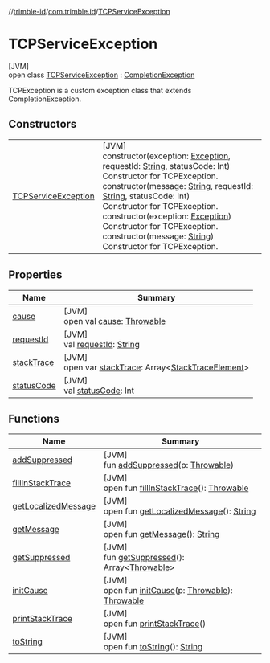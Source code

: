 //[trimble-id](../../../index.md)/[com.trimble.id](../index.md)/[TCPServiceException](index.md)

# TCPServiceException

[JVM]\
open class [TCPServiceException](index.md) : [CompletionException](https://docs.oracle.com/javase/8/docs/api/java/util/concurrent/CompletionException.html)

TCPException is a custom exception class that extends CompletionException.

## Constructors

| | |
|---|---|
| [TCPServiceException](-t-c-p-service-exception.md) | [JVM]<br>constructor(exception: [Exception](https://docs.oracle.com/javase/8/docs/api/java/lang/Exception.html), requestId: [String](https://docs.oracle.com/javase/8/docs/api/java/lang/String.html), statusCode: Int)<br>Constructor for TCPException.<br>constructor(message: [String](https://docs.oracle.com/javase/8/docs/api/java/lang/String.html), requestId: [String](https://docs.oracle.com/javase/8/docs/api/java/lang/String.html), statusCode: Int)<br>Constructor for TCPException.<br>constructor(exception: [Exception](https://docs.oracle.com/javase/8/docs/api/java/lang/Exception.html))<br>Constructor for TCPException.<br>constructor(message: [String](https://docs.oracle.com/javase/8/docs/api/java/lang/String.html))<br>Constructor for TCPException. |

## Properties

| Name | Summary |
|---|---|
| [cause](index.md#-1023347080%2FProperties%2F1213652557) | [JVM]<br>open val [cause](index.md#-1023347080%2FProperties%2F1213652557): [Throwable](https://docs.oracle.com/javase/8/docs/api/java/lang/Throwable.html) |
| [requestId](request-id.md) | [JVM]<br>val [requestId](request-id.md): [String](https://docs.oracle.com/javase/8/docs/api/java/lang/String.html) |
| [stackTrace](index.md#1573944892%2FProperties%2F1213652557) | [JVM]<br>open var [stackTrace](index.md#1573944892%2FProperties%2F1213652557): Array&lt;[StackTraceElement](https://docs.oracle.com/javase/8/docs/api/java/lang/StackTraceElement.html)&gt; |
| [statusCode](status-code.md) | [JVM]<br>val [statusCode](status-code.md): Int |

## Functions

| Name | Summary |
|---|---|
| [addSuppressed](index.md#-1898257014%2FFunctions%2F1213652557) | [JVM]<br>fun [addSuppressed](index.md#-1898257014%2FFunctions%2F1213652557)(p: [Throwable](https://docs.oracle.com/javase/8/docs/api/java/lang/Throwable.html)) |
| [fillInStackTrace](index.md#-1207709164%2FFunctions%2F1213652557) | [JVM]<br>open fun [fillInStackTrace](index.md#-1207709164%2FFunctions%2F1213652557)(): [Throwable](https://docs.oracle.com/javase/8/docs/api/java/lang/Throwable.html) |
| [getLocalizedMessage](index.md#-2138642817%2FFunctions%2F1213652557) | [JVM]<br>open fun [getLocalizedMessage](index.md#-2138642817%2FFunctions%2F1213652557)(): [String](https://docs.oracle.com/javase/8/docs/api/java/lang/String.html) |
| [getMessage](index.md#1068546184%2FFunctions%2F1213652557) | [JVM]<br>open fun [getMessage](index.md#1068546184%2FFunctions%2F1213652557)(): [String](https://docs.oracle.com/javase/8/docs/api/java/lang/String.html) |
| [getSuppressed](index.md#1678506999%2FFunctions%2F1213652557) | [JVM]<br>fun [getSuppressed](index.md#1678506999%2FFunctions%2F1213652557)(): Array&lt;[Throwable](https://docs.oracle.com/javase/8/docs/api/java/lang/Throwable.html)&gt; |
| [initCause](index.md#-104903378%2FFunctions%2F1213652557) | [JVM]<br>open fun [initCause](index.md#-104903378%2FFunctions%2F1213652557)(p: [Throwable](https://docs.oracle.com/javase/8/docs/api/java/lang/Throwable.html)): [Throwable](https://docs.oracle.com/javase/8/docs/api/java/lang/Throwable.html) |
| [printStackTrace](index.md#-1357294889%2FFunctions%2F1213652557) | [JVM]<br>open fun [printStackTrace](index.md#-1357294889%2FFunctions%2F1213652557)() |
| [toString](to-string.md) | [JVM]<br>open fun [toString](to-string.md)(): [String](https://docs.oracle.com/javase/8/docs/api/java/lang/String.html) |

